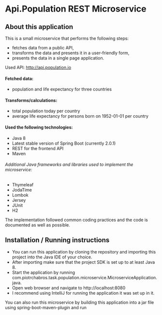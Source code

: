 # Api.Population REST Microservice 

## About this application

This is a small microservice that performs the following steps: 
* fetches data from a public API,
* transforms the data and presents it in a user-friendly form,
* presents the data in a single page application.

Used API: http://api.population.io

#### Fetched data:

- population and life expectancy for three countries

#### Transforms/calculations: 

- total population today per country
- average life expectancy for persons born on 1952-01-01 per country

#### Used the following technologies:
* Java 8
* Latest stable version of Spring Boot (currently 2.0.1)
* REST for the frontend API
* Maven

###### Additional Java frameworks and libraries used to implement the microservice:
 * Thymeleaf
 * JodaTime
 * Lombok
 * Jersey
 * JUnit
 * H2
 
The implementation followed common coding practices and the code is documented as well as possible.

## Installation / Running instructions

* You can run this application by cloning the repository and importing this project into the Java IDE of your choice.
* After importing make sure that the project SDK is set up to at least Java 8.
* Start the application by running com.piotrchabros.task.population.microservice.MicroserviceApplication.java.
* Open web browser and navigate to http://localhost:8080
* I recommend using IntelliJ for running the application it was set up in it.

You can also run this microservice by building this application into a jar file using spring-boot-maven-plugin and run 
